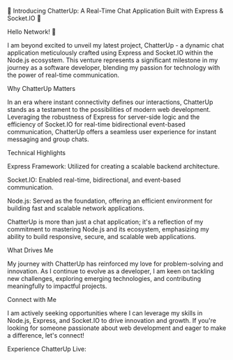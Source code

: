 📣 Introducing ChatterUp: A Real-Time Chat Application Built with Express & Socket.IO 📣

Hello Network! 👋

I am beyond excited to unveil my latest project, ChatterUp - a dynamic chat application meticulously crafted using Express and Socket.IO within the Node.js ecosystem. This venture represents a significant milestone in my journey as a software developer, blending my passion for technology with the power of real-time communication.

Why ChatterUp Matters

In an era where instant connectivity defines our interactions, ChatterUp stands as a testament to the possibilities of modern web development. Leveraging the robustness of Express for server-side logic and the efficiency of Socket.IO for real-time bidirectional event-based communication, ChatterUp offers a seamless user experience for instant messaging and group chats.

Technical Highlights

Express Framework: Utilized for creating a scalable backend architecture.

Socket.IO: Enabled real-time, bidirectional, and event-based communication.

Node.js: Served as the foundation, offering an efficient environment for building fast and scalable network applications.

ChatterUp is more than just a chat application; it's a reflection of my commitment to mastering Node.js and its ecosystem, emphasizing my ability to build responsive, secure, and scalable web applications.

What Drives Me

My journey with ChatterUp has reinforced my love for problem-solving and innovation. As I continue to evolve as a developer, I am keen on tackling new challenges, exploring emerging technologies, and contributing meaningfully to impactful projects.

Connect with Me

I am actively seeking opportunities where I can leverage my skills in Node.js, Express, and Socket.IO to drive innovation and growth. If you're looking for someone passionate about web development and eager to make a difference, let's connect!

Experience ChatterUp Live: 


